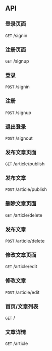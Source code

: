 

## API

### 登录页面
`GET` /signin

### 注册页面
`GET` /signup

### 登录
`POST` /signin

### 注册
`POST` /signup

### 退出登录
`POST` /signout

### 发布文章页面
`GET` /article/publish

### 发布文章
`POST` /article/publish

### 删除文章页面
`GET` /article/delete

### 发布文章
`POST` /article/delete

### 修改文章页面
`GET` /article/edit

### 修改文章
`POST` /article/edit

### 首页/文章列表
`GET` /

### 文章详情
`GET` /article